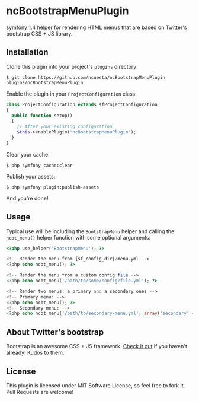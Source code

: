# ncBootstrapMenuPlugin

[symfony 1.4](http://symfony-project.com/) helper for rendering HTML menus that are based on Twitter's bootstrap CSS + JS library.


## Installation

Clone this plugin into your project's `plugins` directory:

    $ git clone https://github.com/ncuesta/ncBootstrapMenuPlugin plugins/ncBootstrapMenuPlugin

Enable the plugin in your `ProjectConfiguration` class:

```php
class ProjectConfiguration extends sfProjectConfiguration
{
  public function setup()
  {
    // After your existing configuration
    $this->enablePlugin('ncBootstrapMenuPlugin');
  }
}
```

Clear your cache:

    $ php symfony cache:clear

Publish your assets:

    $ php symfony plugin:publish-assets

And you're done!


## Usage

Typical use will be including the `BootstrapMenu` helper and calling the `ncbt_menu()` helper function with some optional arguments:

```php
<?php use_helper('BootstrapMenu'); ?>

<!-- Render the menu from {sf_config_dir}/menu.yml -->
<?php echo ncbt_menu(); ?>

<!-- Render the menu from a custom config file -->
<?php echo ncbt_menu('/path/to/some/config/file.yml'); ?>

<!-- Render two menus: a primary and a secondary ones -->
<!-- Primary menu: -->
<?php echo ncbt_menu(); ?>
<!-- Secondary menu: -->
<?php echo ncbt_menu('/path/to/secondary-menu.yml', array('secondary' => true)); ?>
```


## About Twitter's bootstrap

Bootstrap is an awesome CSS + JS framework. [Check it out](http://twitter.github.com/bootstrap/javascript.html#dropdown) if you haven't already! Kudos to them.


## License

This plugin is licensed under MIT Software License, so feel free to fork it. Pull Requests are welcome!